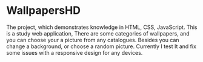 # WallpapersHD

The project, which demonstrates knowledge in HTML, CSS, JavaScript. This is a study web application, There are some categories of wallpapers, and you can choose your a picture from any catalogues. Besides you can change a background, or choose a random picture. Currently I test It and fix some issues with a responsive design for any devices.
